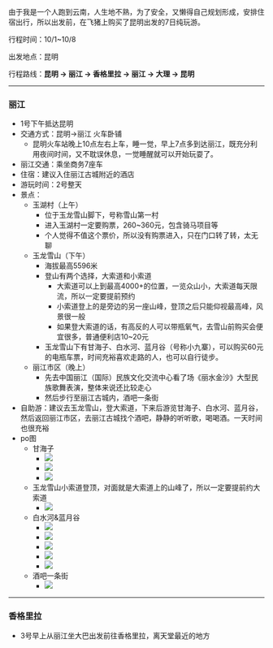 由于我是一个人跑到云南，人生地不熟，为了安全，又懒得自己规划形成，安排住宿出行，所以出发前，在飞猪上购买了昆明出发的7日纯玩游。

行程时间：10/1~10/8

出发地点：昆明

行程路线：**昆明 -> 丽江 -> 香格里拉 -> 丽江 -> 大理 -> 昆明**

---

### 丽江

- 1号下午抵达昆明
- 交通方式：昆明->丽江 火车卧铺
	- 昆明火车站晚上10点左右上车，睡一觉，早上7点多到达丽江，既充分利用夜间时间，又不耽误休息，一觉睡醒就可以开始玩耍了。
- 丽江交通：乘坐商务7座车 
- 住宿：建议入住丽江古城附近的酒店
- 游玩时间：2号整天
- 景点：
	- 玉湖村（上午）
		- 位于玉龙雪山脚下，号称雪山第一村
		- 进入玉湖村一定要购票，260~360元，包含骑马项目等
		- 个人觉得不值这个票价，所以没有购票进入，只在门口转了转，太无聊
	- 玉龙雪山（下午）
		- 海拔最高5596米
		- 登山有两个选择，大索道和小索道
			- 大索道可以上到最高4000+的位置，一览众山小，大索道每天限流，所以一定要提前预约
			- 小索道登上的是旁边的另一座山峰，登顶之后只能仰视最高峰，风景很一般
			- 如果登大索道的话，有高反的人可以带瓶氧气，去雪山前购买会便宜很多，普通便利店10~20元
		- 玉龙雪山下有甘海子、白水河、蓝月谷（号称小九寨），可以购买60元的电瓶车票，时间充裕喜欢走路的人，也可以自行徒步。
	- 丽江市区（晚上）
		- 先去中国丽江（国际）民族文化交流中心看了场《丽水金沙》大型民族歌舞表演，整体来说还比较走心
		- 然后步行至丽江古城内，酒吧一条街
- 自助游：建议去玉龙雪山，登大索道，下来后游览甘海子、白水河、蓝月谷，然后返回丽江市区，去丽江古城找个酒吧，静静的听听歌，喝喝酒。一天时间也很充裕
- po图
	- 甘海子
		- ![](IMG_5475.JPG)
		- ![](IMG_5476.JPG)
		- ![](IMG_5477.JPG)
	- 玉龙雪山小索道登顶，对面就是大索道上的山峰了，所以一定要提前约大索道
		- ![](IMG_5478.JPG)
	- 白水河&蓝月谷
		- ![](IMG_5488.jpg)
		- ![](IMG_5487.JPG)
		- ![](IMG_5261.JPG)
		- ![](IMG_5263.JPG)
		- ![](IMG_5264.JPG)
	- 酒吧一条街
		- ![](IMG_4933.JPG)

---

### 香格里拉

- 3号早上从丽江坐大巴出发前往香格里拉，离天堂最近的地方

